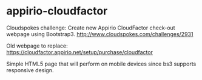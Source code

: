 appirio-cloudfactor
===================

Cloudspokes challenge: 
Create new Appirio CloudFactor check-out webpage using Bootstrap3.
http://www.cloudspokes.com/challenges/2931

Old webpage to replace: 
https://cloudfactor.appirio.net/setup/purchase/cloudfactor


Simple HTML5 page that will perform on mobile devices since bs3 supports responsive design.
